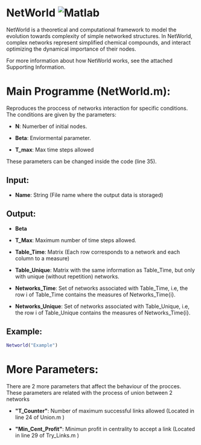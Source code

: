 # **NetWorld** ![Matlab](https://img.shields.io/badge/Language-Matlab-orange)

NetWorld is a theoretical and computational framework to model the evolution towards complexity of simple networked structures. In NetWorld, complex networks represent simplified chemical compounds, and interact optimizing the dynamical importance of their nodes.

For more information about how NetWorld works, see the attached Supporting Information.



# Main Programme (NetWorld.m):

 Reproduces the proccess of networks interaction for specific conditions. The conditions are given by the parameters:
 - **N**: Numerber of initial nodes.

 - **Beta**: Enviormental parameter.

 - **T_max**: Max time steps allowed

 These parameters can be changed inside the code (line 35).


 ## Input:
  - **Name**: String (File name where the output data is storaged)


 ## Output:
 - **Beta**

 - **T_Max**: Maximum number of time steps allowed.

 - **Table_Time**: Matrix (Each row corresponds to a network and each column to a measure)

 - **Table_Unique**: Matrix with the same information as Table_Time, but only with unique (without repetition) networks.

 - **Networks_Time**: Set of networks associated with Table_Time, i.e, the row i of Table_Time contains the measures of Networks_Time{i}.

 - **Networks_Unique**: Set of networks associated with Table_Unique, i.e, the row i of Table_Unique contains the measures of Networks_Time{i}.


 ## Example:
 ``` matlab
 Networld("Example")
 ```

 # More Parameters:

 There are 2 more parameters that affect the behaviour of the procces. These parameters are related with the process of union between 2 networks

- **"T_Counter"**: Number of  maximum successful links allowed  (Located in line 24 of Union.m )

- **"Min_Cent_Profit"**: Minimun profit in centrality to accept a link (Located in line 29 of Try_Links.m )
